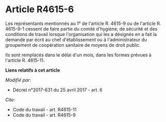 # Article R4615-6

Les représentants mentionnés au 1° de l'article R. 4615-9  ou de l'article R. 4615-9-1 cessent de faire partie du comité
d'hygiène, de sécurité et des conditions de travail lorsque l'organisation qui les a désignés en a fait la demande par écrit
au chef d'établissement ou à l'administrateur du groupement de coopération sanitaire de moyens de droit public.

Ils sont remplacés dans le délai d'un mois, dans les formes prévues à l'article R. 4615-11.

**Liens relatifs à cet article**

_Modifié par_:

  - Décret n°2017-631 du 25 avril 2017 - art. 6

_Cite_:

  - Code du travail - art. R4615-11
  - Code du travail - art. R4615-9
